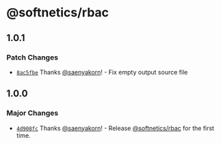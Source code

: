 # @softnetics/rbac

## 1.0.1

### Patch Changes

- [`8ac5fbe`](https://github.com/softnetics/rbac/commit/8ac5fbef50aad720698fd33c8aa2591715d0516b) Thanks [@saenyakorn](https://github.com/saenyakorn)! - Fix empty output source file

## 1.0.0

### Major Changes

- [`4d908fc`](https://github.com/softnetics/rbac/commit/4d908fc4363f022fd2ffb24be056c1a7c70546f8) Thanks [@saenyakorn](https://github.com/saenyakorn)! - Release [@softnetics/rbac](https://github.com/softnetics/rbac) for the first time.
